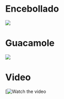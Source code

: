 
# Encebollado 

![](https://blogger.googleusercontent.com/img/b/R29vZ2xl/AVvXsEgd50EWnwCf_e3KeM7Zb7XYRkw2b9kMhjQV5waKXSbNk96-yKeTTqvOry8DFv1oKmr96wHcUNpKgCJzUjQcwTzzRTR6Lly-CW0-Jl0Mj9LFpIeo8AiKNJj60TyMxpJ47BSx-mg_SXWnaG02/s1600/encebollado+(1).jpg)

# Guacamole 

![](https://buildyourbite.com/wp-content/uploads/2014/11/guacamole-54.jpg)

# Video

[![Watch the video](https://www.youtube.com/watch?v=oidUrWmke4g)

